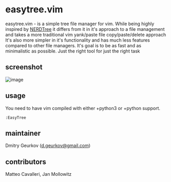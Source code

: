 easytree.vim
============

easytree.vim - is a simple tree file manager for vim.
While being highly inspired by [NERDTree] it differs from it in it's approach to a file 
management and takes a more traditional vim yank/paste file copy/paste/delete approach
It's also more simpler in it's functionality and has much less features compared to other
file managers. It's goal is to be as fast and as minimalistic as possible.
Just the right tool for just the right task

screenshot
----------
![image](http://i.imgur.com/S6aL4.png)

usage
-----
You need to have vim compiled with either +python3 or +python support.

    :EasyTree

maintainer
----------
Dmitry Geurkov (d.geurkov@gmail.com)

contributors
------------
Matteo Cavalleri, Jan Mollowitz

[NERDTree]: https://github.com/scrooloose/nerdtree

